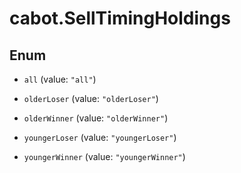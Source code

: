 # cabot.SellTimingHoldings

## Enum


* `all` (value: `"all"`)

* `olderLoser` (value: `"olderLoser"`)

* `olderWinner` (value: `"olderWinner"`)

* `youngerLoser` (value: `"youngerLoser"`)

* `youngerWinner` (value: `"youngerWinner"`)


